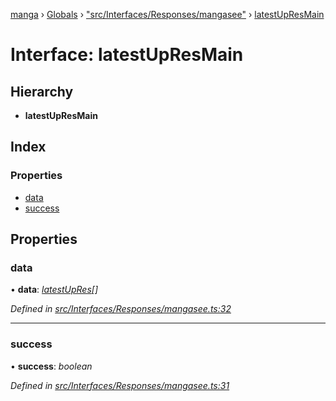 [manga](../README.md) › [Globals](../globals.md) › ["src/Interfaces/Responses/mangasee"](../modules/_src_interfaces_responses_mangasee_.md) › [latestUpResMain](_src_interfaces_responses_mangasee_.latestupresmain.md)

# Interface: latestUpResMain

## Hierarchy

* **latestUpResMain**

## Index

### Properties

* [data](_src_interfaces_responses_mangasee_.latestupresmain.md#data)
* [success](_src_interfaces_responses_mangasee_.latestupresmain.md#success)

## Properties

###  data

• **data**: *[latestUpRes](_src_interfaces_responses_mangasee_.latestupres.md)[]*

*Defined in [src/Interfaces/Responses/mangasee.ts:32](https://github.com/tushar1210/manga-node/blob/b7b4735/src/Interfaces/Responses/mangasee.ts#L32)*

___

###  success

• **success**: *boolean*

*Defined in [src/Interfaces/Responses/mangasee.ts:31](https://github.com/tushar1210/manga-node/blob/b7b4735/src/Interfaces/Responses/mangasee.ts#L31)*
